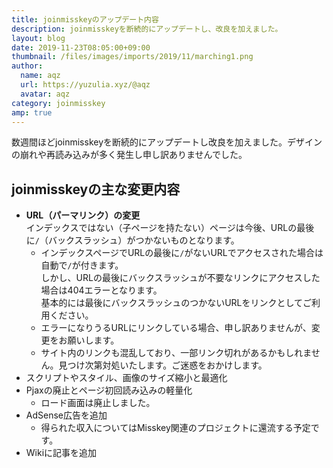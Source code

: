 ```yaml
---
title: joinmisskeyのアップデート内容
description: joinmisskeyを断続的にアップデートし、改良を加えました。
layout: blog
date: 2019-11-23T08:05:00+09:00
thumbnail: /files/images/imports/2019/11/marching1.png
author:
  name: aqz
  url: https://yuzulia.xyz/@aqz
  avatar: aqz
category: joinmisskey
amp: true
---
```

数週間ほどjoinmisskeyを断続的にアップデートし改良を加えました。デザインの崩れや再読み込みが多く発生し申し訳ありませんでした。

## joinmisskeyの主な変更内容
- **URL（パーマリンク）の変更**  
  インデックスではない（子ページを持たない）ページは今後、URLの最後に`/`（バックスラッシュ）がつかないものとなります。
  * インデックスページでURLの最後に`/`がないURLでアクセスされた場合は自動で`/`が付きます。  
    しかし、URLの最後にバックスラッシュが不要なリンクにアクセスした場合は404エラーとなります。  
    基本的には最後にバックスラッシュのつかないURLをリンクとしてご利用ください。
  * エラーになりうるURLにリンクしている場合、申し訳ありませんが、変更をお願いします。
  * サイト内のリンクも混乱しており、一部リンク切れがあるかもしれません。見つけ次第対処いたします。ご迷惑をおかけします。
- スクリプトやスタイル、画像のサイズ縮小と最適化
- Pjaxの廃止とページ初回読み込みの軽量化
  * ロード画面は廃止しました。
- AdSense広告を追加
  * 得られた収入についてはMisskey関連のプロジェクトに還流する予定です。
- Wikiに記事を追加
